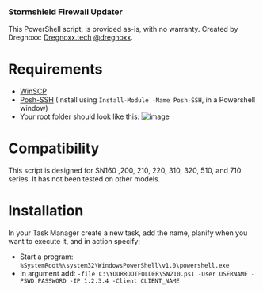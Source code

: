 ### Stormshield Firewall Updater

This PowerShell script, is provided as-is, with no warranty.
Created by Dregnoxx:
[Dregnoxx.tech](https://dregnoxx.tech) 
[@dregnoxx](https://twitter.com/dregnoxx).

# Requirements
- [WinSCP](https://winscp.net/eng/download.php)
- [Posh-SSH](https://github.com/darkoperator/Posh-SSH) (Install using `Install-Module -Name Posh-SSH`, in a Powershell window)
- Your root folder should look like this:
![image](https://github.com/Dregnoxx/StormshieldFWUpdate/assets/40840621/f685a5a4-35e9-42c1-a190-c9a8db428515)  


# Compatibility
This script is designed for SN160 ,200, 210, 220, 310, 320, 510, and 710 series. It has not been tested on other models.

# Installation
In your Task Manager create a new task, add the name, planify when you want to execute it, and in action specify:
-  Start a program:  `%SystemRoot%\system32\WindowsPowerShell\v1.0\powershell.exe`
-  In argument add:  `-file C:\YOURROOTFOLDER\SN210.ps1 -User USERNAME -PSWD PASSWORD -IP 1.2.3.4 -Client CLIENT_NAME`
